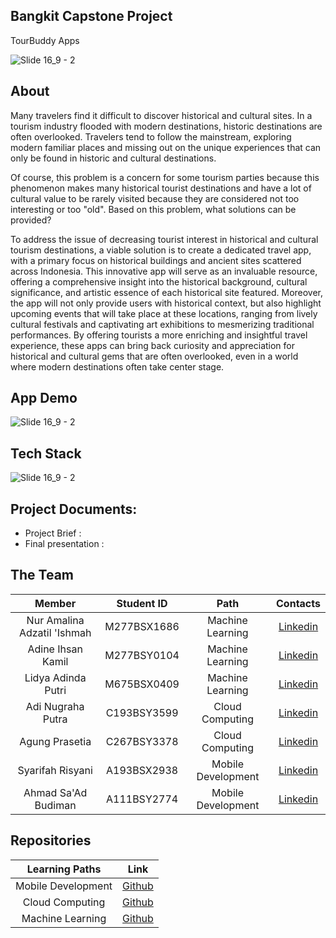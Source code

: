 ## Bangkit Capstone Project 
 TourBuddy Apps

![Slide 16_9 - 2](https://storage.googleapis.com/tourbuddy/TourBuddyUi.png)

## About
Many travelers find it difficult to discover historical and cultural sites. In a tourism industry flooded with modern destinations, historic destinations are often overlooked. Travelers tend to follow the mainstream, exploring modern familiar places and missing out on the unique experiences that can only be found in historic and cultural destinations.

Of course, this problem is a concern for some tourism parties because this phenomenon makes many historical tourist destinations and have a lot of cultural value to be rarely visited because they are considered not too interesting or too "old". Based on this problem, what solutions can be provided?

To address the issue of decreasing tourist interest in historical and cultural tourism destinations, a viable solution is to create a dedicated travel app, with a primary focus on historical buildings and ancient sites scattered across Indonesia. This innovative app will serve as an invaluable resource, offering a comprehensive insight into the historical background, cultural significance, and artistic essence of each historical site featured. Moreover, the app will not only provide users with historical context, but also highlight upcoming events that will take place at these locations, ranging from lively cultural festivals and captivating art exhibitions to mesmerizing traditional performances. By offering tourists a more enriching and insightful travel experience, these apps can bring back curiosity and appreciation for historical and cultural gems that are often overlooked, even in a world where modern destinations often take center stage.

## App Demo
![Slide 16_9 - 2](https://storage.googleapis.com/tourbuddy/TourBuddy%20Demo%20Update.gif)


## Tech Stack

![Slide 16_9 - 2](https://storage.googleapis.com/tourbuddy/Tech%20Stak.png)

## Project Documents:
- Project Brief : [](https://docs.google.com/document/d/13eitHssVzxrOHWj2Dza_kEDmLrRXOkIrAHNsYkEYG0k/edit?usp=sharing)
- Final presentation : [](https://www.youtube.com/watch?v=v5VJkjBnRNc)

## The Team

|            Member               | Student ID  |        Path        |                    Contacts                                   |
| :-------------------------:     | :--------:  | :----------------: | :-----------------------------------------------------------: |
|  Nur Amalina Adzatil 'Ishmah    | M277BSX1686 |  Machine Learning  |  [Linkedin](https://www.linkedin.com/in/namalina-ishmah-0219stg)          |
|  Adine Ihsan Kamil              | M277BSY0104 |  Machine Learning  |  [Linkedin](https://www.linkedin.com/in/adine-ihsan-kamil-75b79916b)      |
|  Lidya Adinda Putri             | M675BSX0409 |  Machine Learning  |  [Linkedin](https://www.linkedin.com/in/lidya-adinda-putri-a82694220)     |
|  Adi Nugraha Putra              | C193BSY3599 |  Cloud Computing   |  [Linkedin](https://www.linkedin.com/in/adinugrahaputra14)                |
|  Agung Prasetia                 | C267BSY3378 |  Cloud Computing   |  [Linkedin](https://www.linkedin.com/in/agung-prasetia-8bab0a259)         |     
|  Syarifah Risyani               | A193BSX2938 |  Mobile Development|  [Linkedin](https://www.linkedin.com/in/syarifah-risyani-060802bff)       |
|  Ahmad Sa'Ad Budiman            | A111BSY2774 |  Mobile Development|  [Linkedin](https://www.linkedin.com/in/ahmad-saad-budiman-5277392a1/)               |

## Repositories

|   Learning Paths   |                                Link                                |
| :----------------: | :----------------------------------------------------------------: |
| Mobile Development | [Github](https://github.com/syarifahrisyani/TourBuddyApp.git) |
|  Cloud Computing  | [Github](https://github.com/Exzzor/TourBudAPI.git)  |
|   Machine Learning  | [Github](https://github.com/Kamiladine/TourBuddy-Machine-Learning.git)  |
